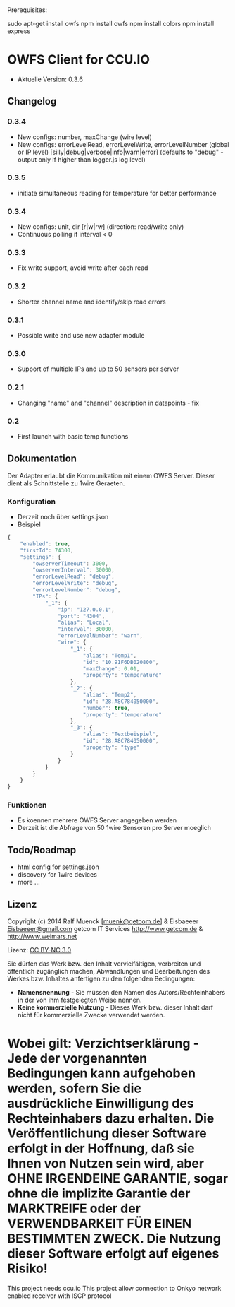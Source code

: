 ###
Prerequisites:

sudo apt-get install owfs
npm install owfs
npm install colors
npm install express

OWFS Client for CCU.IO
======

* Aktuelle Version: 0.3.6

## Changelog

### 0.3.4
* New configs: number, maxChange (wire level)
* New configs: errorLevelRead, errorLevelWrite, errorLevelNumber (global or IP level)
  [silly|debug|verbose|info|warn|error] (defaults to "debug" - output only if higher than logger.js log level)

### 0.3.5
* initiate simultaneous reading for temperature for better performance

### 0.3.4
* New configs: unit, dir [r|w|rw] (direction: read/write only)
* Continuous polling if interval < 0

### 0.3.3
* Fix write support, avoid write after each read

### 0.3.2
* Shorter channel name and identify/skip read errors

### 0.3.1
* Possible write and use new adapter module

### 0.3.0
* Support of multiple IPs and up to 50 sensors per server

### 0.2.1
* Changing "name" and "channel" description in datapoints - fix

### 0.2
* First launch with basic temp functions

## Dokumentation

Der Adapter erlaubt die Kommunikation mit einem OWFS Server. Dieser dient als
Schnittstelle zu 1wire Geraeten.
  
### Konfiguration
* Derzeit noch über settings.json
* Beispiel
```javascript
{
    "enabled": true,
    "firstId": 74300,
    "settings": {
        "owserverTimeout": 3000,
        "owserverInterval": 30000,
        "errorLevelRead": "debug",
        "errorLevelWrite": "debug",
        "errorLevelNumber": "debug",
        "IPs": {
            "_1": {
                "ip": "127.0.0.1",
                "port": "4304",
                "alias": "Local",
                "interval": 30000,
                "errorLevelNumber": "warn",
                "wire": {
                    "_1": {
                        "alias": "Temp1",
                        "id": "10.91F6DB020800",
                        "maxChange": 0.01,
                        "property": "temperature"
                    },
                    "_2": {
                        "alias": "Temp2",
                        "id": "28.A8C784050000",
                        "number": true,
                        "property": "temperature"
                    },
                    "_3": {
                        "alias": "Textbeispiel",
                        "id": "28.A8C784050000",
                        "property": "type"
                    }
                }
            }
        }
    }
}
```

### Funktionen
* Es koennen mehrere OWFS Server angegeben werden
* Derzeit ist die Abfrage von 50 1wire Sensoren pro Server moeglich
                                               
## Todo/Roadmap
* html config for settings.json
* discovery for 1wire devices
* more ...

## Lizenz

Copyright (c) 2014 Ralf Muenck [muenk@getcom.de] & Eisbaeeer Eisbaeeer@gmail.com getcom IT Services http://www.getcom.de & http://www.weimars.net

Lizenz: [CC BY-NC 3.0](http://creativecommons.org/licenses/by-nc/3.0/de/)

Sie dürfen das Werk bzw. den Inhalt vervielfältigen, verbreiten und öffentlich zugänglich machen,
Abwandlungen und Bearbeitungen des Werkes bzw. Inhaltes anfertigen zu den folgenden Bedingungen:

  * **Namensnennung** - Sie müssen den Namen des Autors/Rechteinhabers in der von ihm festgelegten Weise nennen.
  * **Keine kommerzielle Nutzung** - Dieses Werk bzw. dieser Inhalt darf nicht für kommerzielle Zwecke verwendet werden.

Wobei gilt:
Verzichtserklärung - Jede der vorgenannten Bedingungen kann aufgehoben werden, sofern Sie die ausdrückliche Einwilligung des Rechteinhabers dazu erhalten. Die Veröffentlichung dieser Software erfolgt in der Hoffnung, daß sie Ihnen von Nutzen sein wird, aber OHNE IRGENDEINE GARANTIE, sogar ohne die implizite Garantie der MARKTREIFE oder der VERWENDBARKEIT FÜR EINEN BESTIMMTEN ZWECK. Die Nutzung dieser Software erfolgt auf eigenes Risiko!
=====
This project needs ccu.io
This project allow connection to Onkyo network enabled receiver with ISCP protocol
